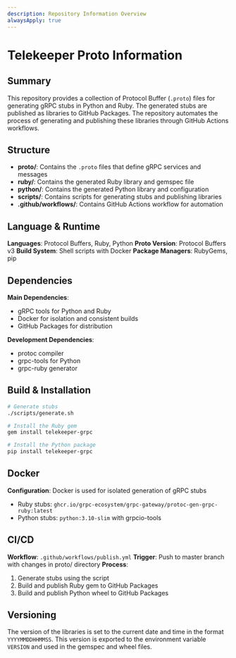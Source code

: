 ```yaml
---
description: Repository Information Overview
alwaysApply: true
---
```


# Telekeeper Proto Information

## Summary
This repository provides a collection of Protocol Buffer (`.proto`) files for generating gRPC stubs in Python and Ruby. The generated stubs are published as libraries to GitHub Packages. The repository automates the process of generating and publishing these libraries through GitHub Actions workflows.

## Structure
- **proto/**: Contains the `.proto` files that define gRPC services and messages
- **ruby/**: Contains the generated Ruby library and gemspec file
- **python/**: Contains the generated Python library and configuration
- **scripts/**: Contains scripts for generating stubs and publishing libraries
- **.github/workflows/**: Contains GitHub Actions workflow for automation

## Language & Runtime
**Languages**: Protocol Buffers, Ruby, Python
**Proto Version**: Protocol Buffers v3
**Build System**: Shell scripts with Docker
**Package Managers**: RubyGems, pip

## Dependencies
**Main Dependencies**:
- gRPC tools for Python and Ruby
- Docker for isolation and consistent builds
- GitHub Packages for distribution

**Development Dependencies**:
- protoc compiler
- grpc-tools for Python
- grpc-ruby generator

## Build & Installation
```bash
# Generate stubs
./scripts/generate.sh

# Install the Ruby gem
gem install telekeeper-grpc

# Install the Python package
pip install telekeeper-grpc
```

## Docker
**Configuration**: Docker is used for isolated generation of gRPC stubs
- Ruby stubs: `ghcr.io/grpc-ecosystem/grpc-gateway/protoc-gen-grpc-ruby:latest`
- Python stubs: `python:3.10-slim` with grpcio-tools

## CI/CD
**Workflow**: `.github/workflows/publish.yml`
**Trigger**: Push to master branch with changes in proto/ directory
**Process**:
1. Generate stubs using the script
2. Build and publish Ruby gem to GitHub Packages
3. Build and publish Python wheel to GitHub Packages

## Versioning
The version of the libraries is set to the current date and time in the format `YYYYMMDDHHMMSS`. This version is exported to the environment variable `VERSION` and used in the gemspec and wheel files.
